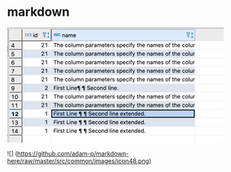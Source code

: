 # markdown

![](/image-2021-03-22-22-54-13-896.png)

![] (https://github.com/adam-p/markdown-here/raw/master/src/common/images/icon48.png)
